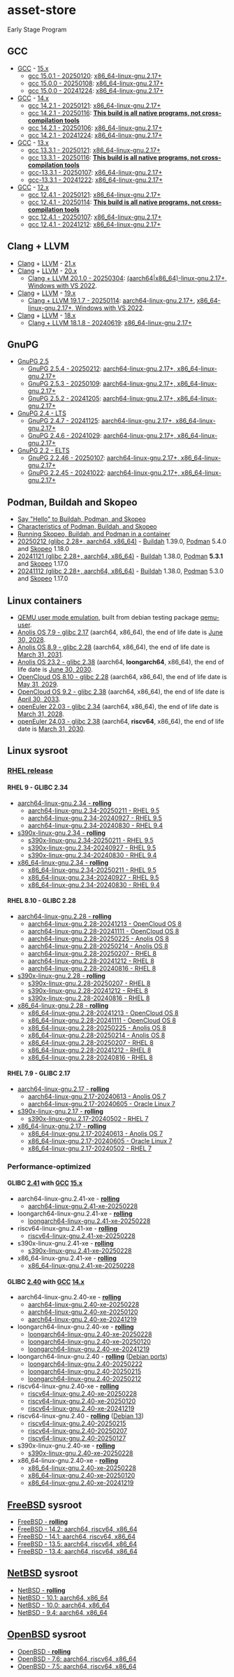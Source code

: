 # asset-store
Early Stage Program

## GCC
- [GCC](https://gcc.gnu.org/gcc-15/changes.html) - [15.x](https://github.com/gcc-mirror/gcc/commits/master)
    - [gcc 15.0.1 - 20250120](https://gcc.gnu.org/git/?p=gcc.git;a=commit;h=2fcb0c079530b019586e5693f057d2eb72855e70): [x86_64-linux-gnu.2.17+](https://github.com/songdongsheng/asset-store/releases/tag/gcc-15.0.1-20250120)
    - [gcc 15.0.0 - 20250108](): [x86_64-linux-gnu.2.17+](https://github.com/songdongsheng/asset-store/releases/tag/gcc-15.0.0-20250108)
    - [gcc 15.0.0 - 20241224](): [x86_64-linux-gnu.2.17+](https://github.com/songdongsheng/asset-store/releases/tag/gcc-15.0.0-20241224)
- [GCC](https://gcc.gnu.org/gcc-14/changes.html) - [14.x](https://github.com/gcc-mirror/gcc/commits/releases/gcc-14)
    - [gcc 14.2.1 - 20250121](https://gcc.gnu.org/git/?p=gcc.git;a=commit;h=a82352a2a074230d841a3944e30bd497726e0bfa): [x86_64-linux-gnu.2.17+](https://github.com/songdongsheng/asset-store/releases/tag/gcc-14.2.1-20250121)
    - [gcc 14.2.1 - 20250116](https://gcc.gnu.org/git/?p=gcc.git;a=commit;h=7df6af205f5c9853c4d70b5b8172b0483179c891): [**This build is all native programs, not cross-compilation tools**](https://github.com/songdongsheng/asset-store/releases/tag/gcc-14.2.1-20250116)
    - [gcc 14.2.1 - 20250106](): [x86_64-linux-gnu.2.17+](https://github.com/songdongsheng/asset-store/releases/tag/gcc-14.2.1-20250106)
    - [gcc 14.2.1 - 20241224](): [x86_64-linux-gnu.2.17+](https://github.com/songdongsheng/asset-store/releases/tag/gcc-14.2.1-20241224)
- [GCC](https://gcc.gnu.org/gcc-13/changes.html) - [13.x](https://github.com/gcc-mirror/gcc/commits/releases/gcc-13)
    - [gcc 13.3.1 - 20250121](https://gcc.gnu.org/git/?p=gcc.git;a=commit;h=24291f6e40e4b37954b368361fc97fc8fb1bf864): [x86_64-linux-gnu.2.17+](https://github.com/songdongsheng/asset-store/releases/tag/gcc-13.3.1-20250121)
    - [gcc 13.3.1 - 20250116](https://gcc.gnu.org/git/?p=gcc.git;a=commit;h=35069d462540f1175665fc90076142504a35f423): [**This build is all native programs, not cross-compilation tools**](https://github.com/songdongsheng/asset-store/releases/tag/gcc-13.3.1-20250116)
    - [gcc-13.3.1 - 20250107](): [x86_64-linux-gnu.2.17+](https://github.com/songdongsheng/asset-store/releases/tag/gcc-13.3.1-20250107)
    - [gcc-13.3.1 - 20241222](): [x86_64-linux-gnu.2.17+](https://github.com/songdongsheng/asset-store/releases/tag/gcc-13.3.1-20241222)
- [GCC](https://gcc.gnu.org/gcc-12/changes.html) - [12.x](https://github.com/gcc-mirror/gcc/commits/releases/gcc-12)
    - [gcc 12.4.1 - 20250121](https://gcc.gnu.org/git/?p=gcc.git;a=commit;h=4d320a7df4b25c2eb060a2a16fee8b993301be55): [x86_64-linux-gnu.2.17+](https://github.com/songdongsheng/asset-store/releases/tag/gcc-12.4.1-20250121)
    - [gcc 12.4.1 - 20250114](https://gcc.gnu.org/git/?p=gcc.git;a=commit;h=3911b6366ee49dffe2f16578093b49664b3a2d72): [**This build is all native programs, not cross-compilation tools**](https://github.com/songdongsheng/asset-store/releases/tag/gcc-12.4.1-20250114)
    - [gcc 12.4.1 - 20250107](): [x86_64-linux-gnu.2.17+](https://github.com/songdongsheng/asset-store/releases/tag/gcc-12.4.1-20250107)
    - [gcc 12.4.1 - 20241212](): [x86_64-linux-gnu.2.17+](https://github.com/songdongsheng/asset-store/releases/tag/gcc-12.4.1-20241212)

## Clang + LLVM
- [Clang](https://clang.llvm.org/docs/ReleaseNotes.html) + [LLVM](https://llvm.org/docs/ReleaseNotes.html) - [21.x](https://github.com/llvm/llvm-project/commits/main)
- [Clang](https://releases.llvm.org/20.1.0/docs/ReleaseNotes.html) + [LLVM](https://releases.llvm.org/20.1.0/tools/clang/docs/ReleaseNotes.html) - [20.x](https://github.com/llvm/llvm-project/commits/release/20.x)
    - [Clang + LLVM 20.1.0 - 20250304](https://github.com/llvm/llvm-project/releases/tag/llvmorg-20.1.0): [(aarch64|x86_64)-linux-gnu.2.17+, Windows with VS 2022](https://github.com/songdongsheng/asset-store/releases/tag/clang+llvm-20.1.0).
- [Clang](https://releases.llvm.org/19.1.0/tools/clang/docs/ReleaseNotes.html) + [LLVM](https://releases.llvm.org/19.1.0/docs/ReleaseNotes.html) - [19.x](https://github.com/llvm/llvm-project/commits/release/19.x)
    - [Clang + LLVM 19.1.7 - 20250114](https://github.com/llvm/llvm-project/releases/tag/llvmorg-19.1.7): [aarch64-linux-gnu.2.17+](https://github.com/songdongsheng/asset-store/releases/tag/clang+llvm-19.1.7-aarch64), [x86_64-linux-gnu.2.17+, Windows with VS 2022](https://github.com/songdongsheng/asset-store/releases/tag/clang+llvm-19.1.7-x86_64).
- [Clang](https://releases.llvm.org/18.1.8/docs/ReleaseNotes.html) + [LLVM](https://releases.llvm.org/18.1.8/tools/clang/docs/ReleaseNotes.html) - [18.x](https://github.com/llvm/llvm-project/commits/release/18.x)
    - [Clang + LLVM 18.1.8 - 20240619](https://github.com/llvm/llvm-project/releases/tag/llvmorg-18.1.8): [x86_64-linux-gnu.2.17+](https://github.com/songdongsheng/asset-store/releases/tag/clang+llvm-18.1.8)

## GnuPG
- [GnuPG 2.5](https://github.com/gpg/gnupg/blob/master/NEWS)
    - [GnuPG 2.5.4 - 20250212](https://gnupg.org/ftp/gcrypt/gnupg/gnupg-2.5.4.tar.bz2): [aarch64-linux-gnu.2.17+, x86_64-linux-gnu.2.17+](https://github.com/songdongsheng/asset-store/releases/tag/GnuPG-2.5.4)
    - [GnuPG 2.5.3 - 20250109](https://gnupg.org/ftp/gcrypt/gnupg/gnupg-2.5.3.tar.bz2): [aarch64-linux-gnu.2.17+, x86_64-linux-gnu.2.17+](https://github.com/songdongsheng/asset-store/releases/tag/GnuPG-2.5.3)
    - [GnuPG 2.5.2 - 20241205](https://gnupg.org/ftp/gcrypt/gnupg/gnupg-2.5.2.tar.bz2): [aarch64-linux-gnu.2.17+, x86_64-linux-gnu.2.17+](https://github.com/songdongsheng/asset-store/releases/tag/GnuPG-2.5.2)
- [GnuPG 2.4 - LTS](https://github.com/gpg/gnupg/blob/STABLE-BRANCH-2-4/NEWS)
    - [GnuPG 2.4.7 - 20241125](https://gnupg.org/ftp/gcrypt/gnupg/gnupg-2.4.7.tar.bz2): [aarch64-linux-gnu.2.17+, x86_64-linux-gnu.2.17+](https://github.com/songdongsheng/asset-store/releases/tag/GnuPG-2.4.7)
    - [GnuPG 2.4.6 - 20241029](https://gnupg.org/ftp/gcrypt/gnupg/gnupg-2.4.6.tar.bz2): [aarch64-linux-gnu.2.17+, x86_64-linux-gnu.2.17+](https://github.com/songdongsheng/asset-store/releases/tag/GnuPG-2.4.6)
- [GnuPG 2.2 - ELTS](https://github.com/gpg/gnupg/blob/STABLE-BRANCH-2-2/NEWS)
    - [GnuPG 2.2.46 - 20250107](https://github.com/songdongsheng/asset-store/releases/download/GnuPG-2.2.46/gnupg-2.2.46.tar.xz): [aarch64-linux-gnu.2.17+, x86_64-linux-gnu.2.17+](https://github.com/songdongsheng/asset-store/releases/tag/GnuPG-2.2.46)
    - [GnuPG 2.2.45 - 20241022](https://gnupg.org/ftp/gcrypt/gnupg/gnupg-2.2.45.tar.bz2): [aarch64-linux-gnu.2.17+, x86_64-linux-gnu.2.17+](https://github.com/songdongsheng/asset-store/releases/tag/GnuPG-2.2.45)

## Podman, Buildah and Skopeo
- [Say "Hello" to Buildah, Podman, and Skopeo](https://www.redhat.com/en/blog/say-hello-buildah-podman-and-skopeo)
- [Characteristics of Podman, Buildah, and Skopeo](https://docs.redhat.com/en/documentation/red_hat_enterprise_linux/9/html/building_running_and_managing_containers/assembly_starting-with-containers_building-running-and-managing-containers)
- [Running Skopeo, Buildah, and Podman in a container](https://docs.redhat.com/en/documentation/red_hat_enterprise_linux/9/html/building_running_and_managing_containers/assembly_running-skopeo-buildah-and-podman-in-a-container)
- [20250212 (glibc 2.28+, aarch64, x86_64)](https://github.com/songdongsheng/asset-store/releases/tag/buildah-podman-skopeo-20250212) - [Buildah](https://github.com/containers/buildah/releases) 1.39.0, [Podman](https://github.com/containers/podman/releases) 5.4.0 and [Skopeo](https://github.com/containers/skopeo/releases) 1.18.0
- [20241121 (glibc 2.28+, aarch64, x86_64)](https://github.com/songdongsheng/asset-store/releases/tag/buildah-podman-skopeo-20241121) - [Buildah](https://github.com/containers/buildah/releases) 1.38.0, [Podman](https://github.com/containers/podman/releases) **5.3.1** and [Skopeo](https://github.com/containers/skopeo/releases) 1.17.0
- [20241112 (glibc 2.28+, aarch64, x86_64)](https://github.com/songdongsheng/asset-store/releases/tag/buildah-podman-skopeo-20241112) - [Buildah](https://github.com/containers/buildah/releases) 1.38.0, [Podman](https://github.com/containers/podman/releases) 5.3.0 and [Skopeo](https://github.com/containers/skopeo/releases) 1.17.0

## Linux containers
- [QEMU user mode emulation](https://hub.docker.com/r/songdongsheng/qemu-user-static/tags), built from debian testing package [qemu-user](https://packages.debian.org/testing/qemu-user).
- [Anolis OS 7.9 - glibc 2.17](https://hub.docker.com/r/songdongsheng/anolisos/tags?name=7.9) (aarch64, x86_64), the end of life date is [June 30, 2028](https://gitee.com/anolis/rnotes/blob/master/anolis/policy/life-cycle.md).
- [Anolis OS 8.9 - glibc 2.28](https://hub.docker.com/r/songdongsheng/anolisos/tags?name=8.9) (aarch64, x86_64), the end of life date is [March 31, 2031](https://gitee.com/anolis/rnotes/blob/master/anolis/policy/life-cycle.md).
- [Anolis OS 23.2 - glibc 2.38](https://hub.docker.com/r/songdongsheng/anolisos/tags?name=23.2) (aarch64, **loongarch64**, x86_64), the end of life date is [June 30, 2030](https://gitee.com/anolis/rnotes/blob/master/anolis/policy/life-cycle.md).
- [OpenCloud OS 8.10 - glibc 2.28](https://hub.docker.com/r/songdongsheng/opencloudos/tags?name=8.10) (aarch64, x86_64), the end of life date is [May 31, 2029]( https://docs.opencloudos.org/en/release/oc_intro/).
- [OpenCloud OS 9.2 - glibc 2.38](https://hub.docker.com/r/songdongsheng/opencloudos/tags?name=9.2) (aarch64, x86_64), the end of life date is [April 30, 2033]( https://docs.opencloudos.org/en/release/oc_intro/).
- [openEuler 22.03 - glibc 2.34](https://hub.docker.com/r/songdongsheng/openeuler/tags?name=22.03) (aarch64, x86_64), the end of life date is [March 31, 2028](https://www.openeuler.org/en/other/lifecycle/).
- [openEuler 24.03 - glibc 2.38](https://hub.docker.com/r/songdongsheng/openeuler/tags?name=24.03) (aarch64, **riscv64**, x86_64), the end of life date is [March 31, 2030](https://www.openeuler.org/en/other/lifecycle/).

## Linux sysroot

### [RHEL release](https://access.redhat.com/articles/3078)

#### RHEL 9 - GLIBC 2.34
- [aarch64-linux-gnu.2.34 - **rolling**](https://github.com/songdongsheng/asset-store/releases/tag/aarch64-linux-gnu.2.34)
    - [aarch64-linux-gnu.2.34-20250211 - RHEL 9.5](https://github.com/songdongsheng/asset-store/releases/tag/aarch64-linux-gnu.2.34-20250211)
    - [aarch64-linux-gnu.2.34-20240927 - RHEL 9.5](https://github.com/songdongsheng/asset-store/releases/tag/aarch64-linux-gnu.2.34-20240927)
    - [aarch64-linux-gnu.2.34-20240830 - RHEL 9.4](https://github.com/songdongsheng/asset-store/releases/tag/aarch64-linux-gnu.2.34-20240830)
- [s390x-linux-gnu.2.34 - **rolling**](https://github.com/songdongsheng/asset-store/releases/tag/s390x-linux-gnu.2.34)
    - [s390x-linux-gnu.2.34-20250211 - RHEL 9.5](https://github.com/songdongsheng/asset-store/releases/tag/s390x-linux-gnu.2.34-20250211)
    - [s390x-linux-gnu.2.34-20240927 - RHEL 9.5](https://github.com/songdongsheng/asset-store/releases/tag/s390x-linux-gnu.2.34-20240927)
    - [s390x-linux-gnu.2.34-20240830 - RHEL 9.4](https://github.com/songdongsheng/asset-store/releases/tag/s390x-linux-gnu.2.34-20240830)
- [x86_64-linux-gnu.2.34 - **rolling**](https://github.com/songdongsheng/asset-store/releases/tag/x86_64-linux-gnu.2.34)
    - [x86_64-linux-gnu.2.34-20250211 - RHEL 9.5](https://github.com/songdongsheng/asset-store/releases/tag/x86_64-linux-gnu.2.34-20250211)
    - [x86_64-linux-gnu.2.34-20240927 - RHEL 9.5](https://github.com/songdongsheng/asset-store/releases/tag/x86_64-linux-gnu.2.34-20240927)
    - [x86_64-linux-gnu.2.34-20240830 - RHEL 9.4](https://github.com/songdongsheng/asset-store/releases/tag/x86_64-linux-gnu.2.34-20240830)

#### RHEL 8.10 - GLIBC 2.28
- [aarch64-linux-gnu.2.28 - **rolling**](https://github.com/songdongsheng/asset-store/releases/tag/aarch64-linux-gnu.2.28)
    - [aarch64-linux-gnu.2.28-20241213 - OpenCloud OS 8](https://github.com/songdongsheng/asset-store/releases/tag/aarch64-linux-gnu.2.28-20241213)
    - [aarch64-linux-gnu.2.28-20241111 - OpenCloud OS 8](https://github.com/songdongsheng/asset-store/releases/tag/aarch64-linux-gnu.2.28-20241111)
    - [aarch64-linux-gnu.2.28-20250225 - Anolis OS 8](https://github.com/songdongsheng/asset-store/releases/tag/aarch64-linux-gnu.2.28-20250225)
    - [aarch64-linux-gnu.2.28-20250214 - Anolis OS 8](https://github.com/songdongsheng/asset-store/releases/tag/aarch64-linux-gnu.2.28-20250214)
    - [aarch64-linux-gnu.2.28-20250207 - RHEL 8](https://github.com/songdongsheng/asset-store/releases/tag/aarch64-linux-gnu.2.28-20250207)
    - [aarch64-linux-gnu.2.28-20241212 - RHEL 8](https://github.com/songdongsheng/asset-store/releases/tag/aarch64-linux-gnu.2.28-20241212)
    - [aarch64-linux-gnu.2.28-20240816 - RHEL 8](https://github.com/songdongsheng/asset-store/releases/tag/aarch64-linux-gnu.2.28-20240816)
- [s390x-linux-gnu.2.28 - **rolling**](https://github.com/songdongsheng/asset-store/releases/tag/s390x-linux-gnu.2.28)
    - [s390x-linux-gnu.2.28-20250207 - RHEL 8](https://github.com/songdongsheng/asset-store/releases/tag/s390x-linux-gnu.2.28-20250207)
    - [s390x-linux-gnu.2.28-20241212 - RHEL 8](https://github.com/songdongsheng/asset-store/releases/tag/s390x-linux-gnu.2.28-20241212)
    - [s390x-linux-gnu.2.28-20240816 - RHEL 8](https://github.com/songdongsheng/asset-store/releases/tag/s390x-linux-gnu.2.28-20240816)
- [x86_64-linux-gnu.2.28 - **rolling**](https://github.com/songdongsheng/asset-store/releases/tag/x86_64-linux-gnu.2.28)
    - [x86_64-linux-gnu.2.28-20241213 - OpenCloud OS 8](https://github.com/songdongsheng/asset-store/releases/tag/x86_64-linux-gnu.2.28-20241213)
    - [x86_64-linux-gnu.2.28-20241111 - OpenCloud OS 8](https://github.com/songdongsheng/asset-store/releases/tag/x86_64-linux-gnu.2.28-20241111)
    - [x86_64-linux-gnu.2.28-20250225 - Anolis OS 8](https://github.com/songdongsheng/asset-store/releases/tag/x86_64-linux-gnu.2.28-20250225)
    - [x86_64-linux-gnu.2.28-20250214 - Anolis OS 8](https://github.com/songdongsheng/asset-store/releases/tag/x86_64-linux-gnu.2.28-20250214)
    - [x86_64-linux-gnu.2.28-20250207 - RHEL 8](https://github.com/songdongsheng/asset-store/releases/tag/x86_64-linux-gnu.2.28-20250207)
    - [x86_64-linux-gnu.2.28-20241212 - RHEL 8](https://github.com/songdongsheng/asset-store/releases/tag/x86_64-linux-gnu.2.28-20241212)
    - [x86_64-linux-gnu.2.28-20240816 - RHEL 8](https://github.com/songdongsheng/asset-store/releases/tag/x86_64-linux-gnu.2.28-20240816)

#### RHEL 7.9 - GLIBC 2.17
- [aarch64-linux-gnu.2.17 - **rolling**](https://github.com/songdongsheng/asset-store/releases/tag/aarch64-linux-gnu.2.17)
    - [aarch64-linux-gnu.2.17-20240613 - Anolis OS 7](https://github.com/songdongsheng/asset-store/releases/tag/aarch64-linux-gnu.2.17-20240613)
    - [aarch64-linux-gnu.2.17-20240605 - Oracle Linux 7](https://github.com/songdongsheng/asset-store/releases/tag/aarch64-linux-gnu.2.17-20240605)
- [s390x-linux-gnu.2.17 - **rolling**](https://github.com/songdongsheng/asset-store/releases/tag/s390x-linux-gnu.2.17)
    - [s390x-linux-gnu.2.17-20240502 - RHEL 7](https://github.com/songdongsheng/asset-store/releases/tag/s390x-linux-gnu.2.17-20240502)
- [x86_64-linux-gnu.2.17 - **rolling**](https://github.com/songdongsheng/asset-store/releases/tag/x86_64-linux-gnu.2.17)
    - [x86_64-linux-gnu.2.17-20240613 - Anolis OS 7](https://github.com/songdongsheng/asset-store/releases/tag/x86_64-linux-gnu.2.17-20240613)
    - [x86_64-linux-gnu.2.17-20240605 - Oracle Linux 7](https://github.com/songdongsheng/asset-store/releases/tag/x86_64-linux-gnu.2.17-20240605)
    - [x86_64-linux-gnu.2.17-20240502 - RHEL 7](https://github.com/songdongsheng/asset-store/releases/tag/x86_64-linux-gnu.2.17-20240502)

### Performance-optimized
#### GLIBC [2.41](https://github.com/bminor/glibc/commits/release/2.41/master) with [GCC](https://gcc.gnu.org/gcc-15/changes.html) [15.x](https://github.com/gcc-mirror/gcc/commits/master)
- aarch64-linux-gnu.2.41-xe - [**rolling**](https://github.com/songdongsheng/asset-store/releases/tag/aarch64-linux-gnu.2.41-xe)
    - [aarch64-linux-gnu.2.41-xe-20250228](https://github.com/songdongsheng/asset-store/releases/tag/aarch64-linux-gnu.2.41-xe-20250228)
- loongarch64-linux-gnu.2.41-xe - [**rolling**](https://github.com/songdongsheng/asset-store/releases/tag/loongarch64-linux-gnu.2.41-xe)
    - [loongarch64-linux-gnu.2.41-xe-20250228](https://github.com/songdongsheng/asset-store/releases/tag/loongarch64-linux-gnu.2.41-xe-20250228)
- riscv64-linux-gnu.2.41-xe - [**rolling**](https://github.com/songdongsheng/asset-store/releases/tag/riscv64-linux-gnu.2.41-xe)
    - [riscv64-linux-gnu.2.41-xe-20250228](https://github.com/songdongsheng/asset-store/releases/tag/riscv64-linux-gnu.2.41-xe-20250228)
- s390x-linux-gnu.2.41-xe - [**rolling**](https://github.com/songdongsheng/asset-store/releases/tag/s390x-linux-gnu.2.41-xe)
    - [s390x-linux-gnu.2.41-xe-20250228](https://github.com/songdongsheng/asset-store/releases/tag/s390x-linux-gnu.2.41-xe-20250228)
- x86_64-linux-gnu.2.41-xe - [**rolling**](https://github.com/songdongsheng/asset-store/releases/tag/x86_64-linux-gnu.2.41-xe)
    - [x86_64-linux-gnu.2.41-xe-20250228](https://github.com/songdongsheng/asset-store/releases/tag/x86_64-linux-gnu.2.41-xe-20250228)

#### GLIBC [2.40](https://github.com/bminor/glibc/commits/release/2.40/master) with [GCC](https://gcc.gnu.org/gcc-14/changes.html) [14.x](https://github.com/gcc-mirror/gcc/commits/releases/gcc-14)
- aarch64-linux-gnu.2.40-xe - [**rolling**](https://github.com/songdongsheng/asset-store/releases/tag/aarch64-linux-gnu.2.40-xe)
    - [aarch64-linux-gnu.2.40-xe-20250228](https://github.com/songdongsheng/asset-store/releases/tag/aarch64-linux-gnu.2.40-xe-20250228)
    - [aarch64-linux-gnu.2.40-xe-20250120](https://github.com/songdongsheng/asset-store/releases/tag/aarch64-linux-gnu.2.40-xe-20250120)
    - [aarch64-linux-gnu.2.40-xe-20241219](https://github.com/songdongsheng/asset-store/releases/tag/aarch64-linux-gnu.2.40-xe-20241219)
- loongarch64-linux-gnu.2.40-xe - [**rolling**](https://github.com/songdongsheng/asset-store/releases/tag/loongarch64-linux-gnu.2.40-xe)
    - [loongarch64-linux-gnu.2.40-xe-20250228](https://github.com/songdongsheng/asset-store/releases/tag/loongarch64-linux-gnu.2.40-xe-20250228)
    - [loongarch64-linux-gnu.2.40-xe-20250120](https://github.com/songdongsheng/asset-store/releases/tag/loongarch64-linux-gnu.2.40-xe-20250120)
    - [loongarch64-linux-gnu.2.40-xe-20241219](https://github.com/songdongsheng/asset-store/releases/tag/loongarch64-linux-gnu.2.40-xe-20241219)
- loongarch64-linux-gnu.2.40 - [**rolling**](https://github.com/songdongsheng/asset-store/releases/tag/loongarch64-linux-gnu.2.40) ([Debian ports](https://snapshot.debian.org/archive/debian-ports/))
    - [loongarch64-linux-gnu.2.40-20250222](https://github.com/songdongsheng/asset-store/releases/tag/loongarch64-linux-gnu.2.40-20250222)
    - [loongarch64-linux-gnu.2.40-20250215](https://github.com/songdongsheng/asset-store/releases/tag/loongarch64-linux-gnu.2.40-20250215)
    - [loongarch64-linux-gnu.2.40-20250212](https://github.com/songdongsheng/asset-store/releases/tag/loongarch64-linux-gnu.2.40-20250212)
- riscv64-linux-gnu.2.40-xe - [**rolling**](https://github.com/songdongsheng/asset-store/releases/tag/riscv64-linux-gnu.2.40-xe)
    - [riscv64-linux-gnu.2.40-xe-20250228](https://github.com/songdongsheng/asset-store/releases/tag/riscv64-linux-gnu.2.40-xe-20250228)
    - [riscv64-linux-gnu.2.40-xe-20250120](https://github.com/songdongsheng/asset-store/releases/tag/riscv64-linux-gnu.2.40-xe-20250120)
    - [riscv64-linux-gnu.2.40-xe-20241219](https://github.com/songdongsheng/asset-store/releases/tag/riscv64-linux-gnu.2.40-xe-20241219)
- riscv64-linux-gnu.2.40 - [**rolling**](https://github.com/songdongsheng/asset-store/releases/tag/riscv64-linux-gnu.2.40) ([Debian 13](https://launchpad.net/ubuntu/+source/glibc))
    - [riscv64-linux-gnu.2.40-20250215](https://github.com/songdongsheng/asset-store/releases/tag/riscv64-linux-gnu.2.40-20250215)
    - [riscv64-linux-gnu.2.40-20250207](https://github.com/songdongsheng/asset-store/releases/tag/riscv64-linux-gnu.2.40-20250207)
    - [riscv64-linux-gnu.2.40-20250127](https://github.com/songdongsheng/asset-store/releases/tag/riscv64-linux-gnu.2.40-20250127)
- s390x-linux-gnu.2.40-xe - [**rolling**](https://github.com/songdongsheng/asset-store/releases/tag/s390x-linux-gnu.2.40-xe)
    - [s390x-linux-gnu.2.40-xe-20250228](https://github.com/songdongsheng/asset-store/releases/tag/s390x-linux-gnu.2.40-xe-20250228)
- x86_64-linux-gnu.2.40-xe - [**rolling**](https://github.com/songdongsheng/asset-store/releases/tag/x86_64-linux-gnu.2.40-xe)
    - [x86_64-linux-gnu.2.40-xe-20250228](https://github.com/songdongsheng/asset-store/releases/tag/x86_64-linux-gnu.2.40-xe-20250228)
    - [x86_64-linux-gnu.2.40-xe-20250120](https://github.com/songdongsheng/asset-store/releases/tag/x86_64-linux-gnu.2.40-xe-20250120)
    - [x86_64-linux-gnu.2.40-xe-20241219](https://github.com/songdongsheng/asset-store/releases/tag/x86_64-linux-gnu.2.40-xe-20241219)

## [FreeBSD](https://www.freebsd.org/releases/) sysroot
- [FreeBSD - **rolling**](https://github.com/songdongsheng/asset-store/releases/tag/freebsd-sysroot)
- [FreeBSD - 14.2: aarch64, riscv64, x86_64](https://github.com/songdongsheng/asset-store/releases/tag/freebsd-sysroot-14.2)
- [FreeBSD - 14.1: aarch64, riscv64, x86_64](https://github.com/songdongsheng/asset-store/releases/tag/freebsd-sysroot-14.1)
- [FreeBSD - 13.5: aarch64, riscv64, x86_64](https://github.com/songdongsheng/asset-store/releases/tag/freebsd-sysroot-13.5)
- [FreeBSD - 13.4: aarch64, riscv64, x86_64](https://github.com/songdongsheng/asset-store/releases/tag/freebsd-sysroot-13.4)

## [NetBSD](https://www.netbsd.org/releases/) sysroot
- [NetBSD - **rolling**](https://github.com/songdongsheng/asset-store/releases/tag/netbsd-sysroot)
- [NetBSD - 10.1: aarch64, x86_64](https://github.com/songdongsheng/asset-store/releases/tag/netbsd-sysroot-10.1)
- [NetBSD - 10.0: aarch64, x86_64](https://github.com/songdongsheng/asset-store/releases/tag/netbsd-sysroot-10.0)
- [NetBSD -  9.4: aarch64, x86_64](https://github.com/songdongsheng/asset-store/releases/tag/netbsd-sysroot-9.4)

## [OpenBSD](https://www.openbsd.org/faq/faq4.html#Download) sysroot
- [OpenBSD - **rolling**](https://github.com/songdongsheng/asset-store/releases/tag/openbsd-sysroot)
- [OpenBSD - 7.6: aarch64, riscv64, x86_64](https://github.com/songdongsheng/asset-store/releases/tag/openbsd-sysroot-7.6)
- [OpenBSD - 7.5: aarch64, riscv64, x86_64](https://github.com/songdongsheng/asset-store/releases/tag/openbsd-sysroot-7.5)
